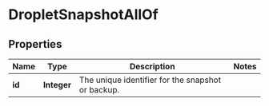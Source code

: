 

# DropletSnapshotAllOf


## Properties

| Name | Type | Description | Notes |
|------------ | ------------- | ------------- | -------------|
|**id** | **Integer** | The unique identifier for the snapshot or backup. |  |



